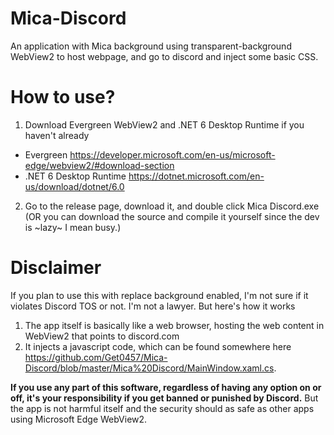 # Mica-Discord

An application with Mica background using transparent-background WebView2 to host webpage, and go to discord and inject some basic CSS.

# How to use?
1. Download Evergreen WebView2 and .NET 6 Desktop Runtime if you haven't already
- Evergreen https://developer.microsoft.com/en-us/microsoft-edge/webview2/#download-section
- .NET 6 Desktop Runtime https://dotnet.microsoft.com/en-us/download/dotnet/6.0
2. Go to the release page, download it, and double click Mica Discord.exe (OR you can download the source and compile it yourself since the dev is ~lazy~ I mean busy.)

# Disclaimer
If you plan to use this with replace background enabled, I'm not sure if it violates Discord TOS or not. I'm not a lawyer. But here's how it works
1. The app itself is basically like a web browser, hosting the web content in WebView2 that points to discord.com
2. It injects a javascript code, which can be found somewhere here https://github.com/Get0457/Mica-Discord/blob/master/Mica%20Discord/MainWindow.xaml.cs.

**If you use any part of this software, regardless of having any option on or off, it's your responsibility if you get banned or punished by Discord.** But the app is not harmful itself and the security should as safe as other apps using Microsoft Edge WebView2.
